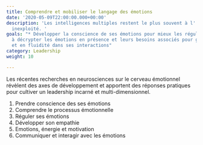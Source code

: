 ```yaml
---
title: Comprendre et mobiliser le langage des émotions
date: '2020-05-09T22:00:00.000+00:00'
description: 'Les intelligences multiples restent le plus souvent à l''état de potentiel
  inexploité. '
goals: "* Développer la conscience de ses émotions pour mieux les réguler \n* S'entraîner
  à décrypter les émotions en présence et leurs besoins associés pour gagner en souplesse
  et en fluidité dans ses interactions"
category: Leadership
weight: 10

---
```

Les récentes recherches en neurosciences sur le cerveau émotionnel révèlent des axes de développement et apportent des réponses pratiques pour cultiver un leadership incarné et multi-dimensionnel.

1. Prendre conscience des ses émotions
2. Comprendre le processus émotionnelle 
3. Réguler ses émotions
4. Développer son empathie
5. Emotions, énergie et motivation
6. Communiquer et interagir avec les émotions